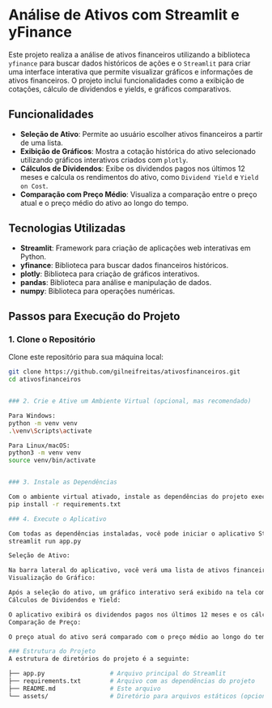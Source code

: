# Análise de Ativos com Streamlit e yFinance

Este projeto realiza a análise de ativos financeiros utilizando a biblioteca `yfinance` para buscar dados históricos de ações e o `Streamlit` para criar uma interface interativa que permite visualizar gráficos e informações de ativos financeiros. O projeto inclui funcionalidades como a exibição de cotações, cálculo de dividendos e yields, e gráficos comparativos.

## Funcionalidades

- **Seleção de Ativo**: Permite ao usuário escolher ativos financeiros a partir de uma lista.
- **Exibição de Gráficos**: Mostra a cotação histórica do ativo selecionado utilizando gráficos interativos criados com `plotly`.
- **Cálculos de Dividendos**: Exibe os dividendos pagos nos últimos 12 meses e calcula os rendimentos do ativo, como `Dividend Yield` e `Yield on Cost`.
- **Comparação com Preço Médio**: Visualiza a comparação entre o preço atual e o preço médio do ativo ao longo do tempo.

## Tecnologias Utilizadas

- **Streamlit**: Framework para criação de aplicações web interativas em Python.
- **yfinance**: Biblioteca para buscar dados financeiros históricos.
- **plotly**: Biblioteca para criação de gráficos interativos.
- **pandas**: Biblioteca para análise e manipulação de dados.
- **numpy**: Biblioteca para operações numéricas.

## Passos para Execução do Projeto

### 1. Clone o Repositório

Clone este repositório para sua máquina local:

```bash
git clone https://github.com/gilneifreitas/ativosfinanceiros.git
cd ativosfinanceiros


### 2. Crie e Ative um Ambiente Virtual (opcional, mas recomendado)

Para Windows:
python -m venv venv
.\venv\Scripts\activate

Para Linux/macOS:
python3 -m venv venv
source venv/bin/activate


### 3. Instale as Dependências

Com o ambiente virtual ativado, instale as dependências do projeto executando:
pip install -r requirements.txt

### 4. Execute o Aplicativo

Com todas as dependências instaladas, você pode iniciar o aplicativo Streamlit com o seguinte comando:
streamlit run app.py

Seleção de Ativo:

Na barra lateral do aplicativo, você verá uma lista de ativos financeiros disponíveis. Selecione o ativo desejado.
Visualização do Gráfico:

Após a seleção do ativo, um gráfico interativo será exibido na tela com a cotação histórica do ativo selecionado.
Cálculos de Dividendos e Yield:

O aplicativo exibirá os dividendos pagos nos últimos 12 meses e os cálculos de rendimento como Dividend Yield e Yield on Cost.
Comparação de Preço:

O preço atual do ativo será comparado com o preço médio ao longo do tempo, e o gráfico mostrará essas informações de maneira clara.

### Estrutura do Projeto
A estrutura de diretórios do projeto é a seguinte:

├── app.py                  # Arquivo principal do Streamlit
├── requirements.txt        # Arquivo com as dependências do projeto
├── README.md               # Este arquivo
└── assets/                 # Diretório para arquivos estáticos (opcional)


